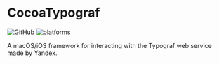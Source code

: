 # CocoaTypograf

![GitHub](https://img.shields.io/github/license/dreadct/CocoaTypograf.svg) ![platforms](https://img.shields.io/badge/platform-iOS%20%7C%20macOS-lightgrey.svg)


A macOS/iOS framework for interacting with the Typograf web service made by Yandex.
